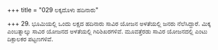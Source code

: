 +++
title = "029 ಲಕ್ಕದೊಳು ಹದಿನಾರು"

+++
29. ಭೂಮಿಯಲ್ಲಿ ಒಂದು ಲಕ್ಷದ ಹದಿನಾರು ಸಾವಿರ ಯೋಜನ ಅಳತೆಯಲ್ಲಿ ಜನರು ನೆಲೆಸಿದ್ದಾರೆ. ಮಿಕ್ಕ ಎಂಬತ್ನಾಲ್ಕು ಸಾವಿರ ಯೋಜನದ ಅಳತೆಯಲ್ಲಿ ಗಿರಿಶಿಖರಗಳಿವೆ. ಮೂವತ್ತೆರಡು ಸಾವಿರ ಯೋಜನದಲ್ಲಿ ಎಂಟು ದಿಕ್ಪಾಲಕರ ಪಟ್ಟಣಗಳಿವೆ.